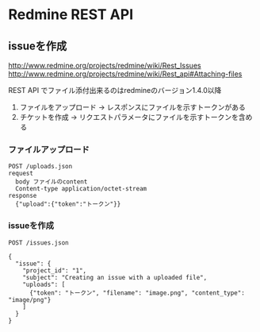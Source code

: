 # Redmine REST API

## issueを作成

http://www.redmine.org/projects/redmine/wiki/Rest_Issues
http://www.redmine.org/projects/redmine/wiki/Rest_api#Attaching-files

REST API でファイル添付出来るのはredmineのバージョン1.4.0以降

1. ファイルをアップロード -> レスポンスにファイルを示すトークンがある
2. チケットを作成 -> リクエストパラメータにファイルを示すトークンを含める

### ファイルアップロード

```
POST /uploads.json
request
  body ファイルのcontent
  Content-type application/octet-stream
response
  {"upload":{"token":"トークン"}}
```

### issueを作成

```
POST /issues.json

{
  "issue": {
    "project_id": "1",
    "subject": "Creating an issue with a uploaded file",
    "uploads": [
      {"token": "トークン", "filename": "image.png", "content_type": "image/png"}
    ]
  }
}
```
